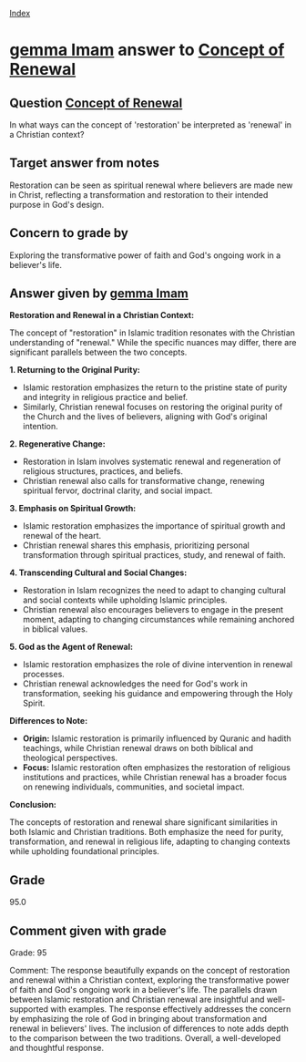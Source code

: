 
[Index](../../index.md)
# [gemma Imam](../../answering_models/gemma_Imam.md) answer to [Concept of Renewal](../../questions/Concept_of_Renewal.md)

## Question [Concept of Renewal](../../questions/Concept_of_Renewal.md)
In what ways can the concept of 'restoration' be interpreted as 'renewal' in a Christian context?

## Target answer from notes
Restoration can be seen as spiritual renewal where believers are made new in Christ, reflecting a transformation and restoration to their intended purpose in God's design.

## Concern to grade by
Exploring the transformative power of faith and God's ongoing work in a believer's life.

## Answer given by [gemma Imam](../../answering_models/gemma_Imam.md)
**Restoration and Renewal in a Christian Context:**

The concept of "restoration" in Islamic tradition resonates with the Christian understanding of "renewal." While the specific nuances may differ, there are significant parallels between the two concepts.

**1. Returning to the Original Purity:**

* Islamic restoration emphasizes the return to the pristine state of purity and integrity in religious practice and belief.
* Similarly, Christian renewal focuses on restoring the original purity of the Church and the lives of believers, aligning with God's original intention.

**2. Regenerative Change:**

* Restoration in Islam involves systematic renewal and regeneration of religious structures, practices, and beliefs.
* Christian renewal also calls for transformative change, renewing spiritual fervor, doctrinal clarity, and social impact.

**3. Emphasis on Spiritual Growth:**

* Islamic restoration emphasizes the importance of spiritual growth and renewal of the heart.
* Christian renewal shares this emphasis, prioritizing personal transformation through spiritual practices, study, and renewal of faith.

**4. Transcending Cultural and Social Changes:**

* Restoration in Islam recognizes the need to adapt to changing cultural and social contexts while upholding Islamic principles.
* Christian renewal also encourages believers to engage in the present moment, adapting to changing circumstances while remaining anchored in biblical values.

**5. God as the Agent of Renewal:**

* Islamic restoration emphasizes the role of divine intervention in renewal processes.
* Christian renewal acknowledges the need for God's work in transformation, seeking his guidance and empowering through the Holy Spirit.

**Differences to Note:**

* **Origin:** Islamic restoration is primarily influenced by Quranic and hadith teachings, while Christian renewal draws on both biblical and theological perspectives.
* **Focus:** Islamic restoration often emphasizes the restoration of religious institutions and practices, while Christian renewal has a broader focus on renewing individuals, communities, and societal impact.

**Conclusion:**

The concepts of restoration and renewal share significant similarities in both Islamic and Christian traditions. Both emphasize the need for purity, transformation, and renewal in religious life, adapting to changing contexts while upholding foundational principles.

## Grade
95.0

## Comment given with grade
Grade: 95

Comment: The response beautifully expands on the concept of restoration and renewal within a Christian context, exploring the transformative power of faith and God's ongoing work in a believer's life. The parallels drawn between Islamic restoration and Christian renewal are insightful and well-supported with examples. The response effectively addresses the concern by emphasizing the role of God in bringing about transformation and renewal in believers' lives. The inclusion of differences to note adds depth to the comparison between the two traditions. Overall, a well-developed and thoughtful response.
